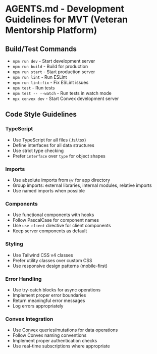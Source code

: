# AGENTS.md - Development Guidelines for MVT (Veteran Mentorship Platform)

## Build/Test Commands

- `npm run dev` - Start development server
- `npm run build` - Build for production
- `npm run start` - Start production server
- `npm run lint` - Run ESLint
- `npm run lint:fix` - Fix ESLint issues
- `npm test` - Run tests
- `npm test -- --watch` - Run tests in watch mode
- `npx convex dev` - Start Convex development server

## Code Style Guidelines

### TypeScript

- Use TypeScript for all files (.ts/.tsx)
- Define interfaces for all data structures
- Use strict type checking
- Prefer `interface` over `type` for object shapes

### Imports

- Use absolute imports from `@/` for app directory
- Group imports: external libraries, internal modules, relative imports
- Use named imports when possible

### Components

- Use functional components with hooks
- Follow PascalCase for component names
- Use `use client` directive for client components
- Keep server components as default

### Styling

- Use Tailwind CSS v4 classes
- Prefer utility classes over custom CSS
- Use responsive design patterns (mobile-first)

### Error Handling

- Use try-catch blocks for async operations
- Implement proper error boundaries
- Return meaningful error messages
- Log errors appropriately

### Convex Integration

- Use Convex queries/mutations for data operations
- Follow Convex naming conventions
- Implement proper authentication checks
- Use real-time subscriptions where appropriate
